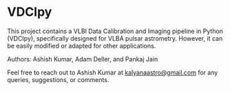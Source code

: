 # VDCIpy
This project contains a VLBI Data Calibration and Imaging pipeline in Python (VDCIpy), specifically designed for VLBA pulsar astrometry. However, it can be easily modified or adapted for other applications.

Authors: Ashish Kumar, Adam Deller, and Pankaj Jain

Feel free to reach out to Ashish Kumar at kalyanaastro@gmail.com for any queries, suggestions, or comments.
